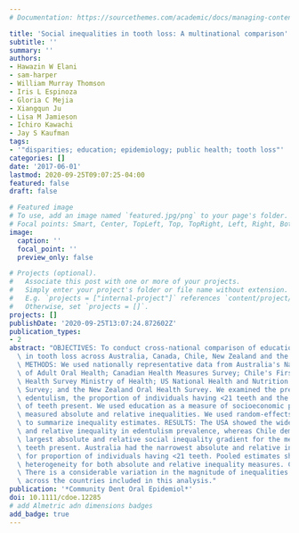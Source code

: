 ```yaml
---
# Documentation: https://sourcethemes.com/academic/docs/managing-content/

title: 'Social inequalities in tooth loss: A multinational comparison'
subtitle: ''
summary: ''
authors:
- Hawazin W Elani
- sam-harper
- William Murray Thomson
- Iris L Espinoza
- Gloria C Mejia
- Xiangqun Ju
- Lisa M Jamieson
- Ichiro Kawachi
- Jay S Kaufman
tags:
- '"disparities; education; epidemiology; public health; tooth loss"'
categories: []
date: '2017-06-01'
lastmod: 2020-09-25T09:07:25-04:00
featured: false
draft: false

# Featured image
# To use, add an image named `featured.jpg/png` to your page's folder.
# Focal points: Smart, Center, TopLeft, Top, TopRight, Left, Right, BottomLeft, Bottom, BottomRight.
image:
  caption: ''
  focal_point: ''
  preview_only: false

# Projects (optional).
#   Associate this post with one or more of your projects.
#   Simply enter your project's folder or file name without extension.
#   E.g. `projects = ["internal-project"]` references `content/project/deep-learning/index.md`.
#   Otherwise, set `projects = []`.
projects: []
publishDate: '2020-09-25T13:07:24.872602Z'
publication_types:
- 2
abstract: "OBJECTIVES: To conduct cross-national comparison of education-based inequalities\
  \ in tooth loss across Australia, Canada, Chile, New Zealand and the United States.\
  \ METHODS: We used nationally representative data from Australia's National Survey\
  \ of Adult Oral Health; Canadian Health Measures Survey; Chile's First National\
  \ Health Survey Ministry of Health; US National Health and Nutrition Examination\
  \ Survey; and the New Zealand Oral Health Survey. We examined the prevalence of\
  \ edentulism, the proportion of individuals having <21 teeth and the mean number\
  \ of teeth present. We used education as a measure of socioeconomic position and\
  \ measured absolute and relative inequalities. We used random-effects meta-analysis\
  \ to summarize inequality estimates. RESULTS: The USA showed the widest absolute\
  \ and relative inequality in edentulism prevalence, whereas Chile demonstrated the\
  \ largest absolute and relative social inequality gradient for the mean number of\
  \ teeth present. Australia had the narrowest absolute and relative inequality gap\
  \ for proportion of individuals having <21 teeth. Pooled estimates showed substantial\
  \ heterogeneity for both absolute and relative inequality measures. CONCLUSIONS:\
  \ There is a considerable variation in the magnitude of inequalities in tooth loss\
  \ across the countries included in this analysis."
publication: '*Community Dent Oral Epidemiol*'
doi: 10.1111/cdoe.12285
# add Almetric adn dimensions badges
add_badge: true
---
```

